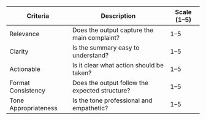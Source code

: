 | Criteria         | Description                                              | Scale (1–5) |
|------------------|----------------------------------------------------------|-------------|
| Relevance        | Does the output capture the main complaint?              | 1–5         |
| Clarity          | Is the summary easy to understand?                       | 1–5         |
| Actionable       | Is it clear what action should be taken?                 | 1–5         |
| Format Consistency | Does the output follow the expected structure?        | 1–5         |
| Tone Appropriateness | Is the tone professional and empathetic?             | 1–5         |
